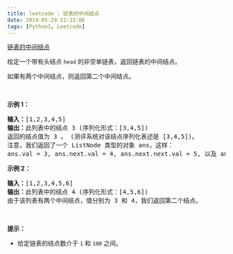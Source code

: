 ```yaml
---
title: leetcode : 链表的中间结点
date: 2019-05-29 11:33:06
tags: [Python3, Leetcode]
---
```


[链表的中间结点](https://leetcode-cn.com/problems/middle-of-the-linked-list/)

<p>给定一个带有头结点&nbsp;<code>head</code>&nbsp;的非空单链表，返回链表的中间结点。</p>

<!-- more -->

<p>如果有两个中间结点，则返回第二个中间结点。</p>

<p>&nbsp;</p>

<p><strong>示例 1：</strong></p>

<pre><strong>输入：</strong>[1,2,3,4,5]
<strong>输出：</strong>此列表中的结点 3 (序列化形式：[3,4,5])
返回的结点值为 3 。 (测评系统对该结点序列化表述是 [3,4,5])。
注意，我们返回了一个 ListNode 类型的对象 ans，这样：
ans.val = 3, ans.next.val = 4, ans.next.next.val = 5, 以及 ans.next.next.next = NULL.
</pre>

<p><strong>示例&nbsp;2：</strong></p>

<pre><strong>输入：</strong>[1,2,3,4,5,6]
<strong>输出：</strong>此列表中的结点 4 (序列化形式：[4,5,6])
由于该列表有两个中间结点，值分别为 3 和 4，我们返回第二个结点。
</pre>

<p>&nbsp;</p>

<p><strong>提示：</strong></p>

<ul>
	<li>给定链表的结点数介于&nbsp;<code>1</code>&nbsp;和&nbsp;<code>100</code>&nbsp;之间。</li>
</ul>
